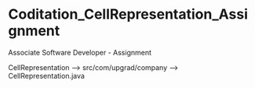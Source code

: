 # Coditation_CellRepresentation_Assignment
Associate Software Developer - Assignment

CellRepresentation --> 
src/com/upgrad/company -->
CellRepresentation.java
